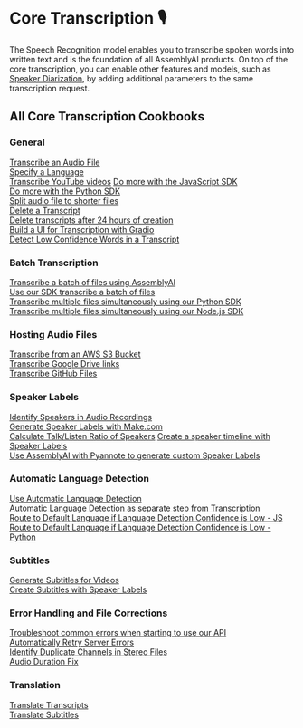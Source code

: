 # Core Transcription 🎙️
The Speech Recognition model enables you to transcribe spoken words into written text and is the foundation of all AssemblyAI products.
On top of the core transcription, you can enable other features and models, such as [Speaker Diarization](https://www.assemblyai.com/docs/speech-to-text/speaker-diarization), by adding additional parameters to the same transcription request.

## All Core Transcription Cookbooks

### General
[Transcribe an Audio File](core-transcription/transcribe.ipynb)<br> 
[Specify a Language](core-transcription/specify-language.ipynb)  
[Transcribe YouTube videos](core-transcription/transcribe_youtube_videos.ipynb)
[Do more with the JavaScript SDK](core-transcription/do-more-with-sdk-js.md)\
[Do more with the Python SDK](core-transcription/do-more-with-sdk-python.ipynb)\
[Split audio file to shorter files](core-transcription/split_audio_file)  
[Delete a Transcript ](core-transcription/delete_transcript.ipynb)  
[Delete transcripts after 24 hours of creation](core-transcription/schedule_delete.ipynb)  
[Build a UI for Transcription with Gradio](core-transcription/gradio-frontend.ipynb)  
[Detect Low Confidence Words in a Transcript](core-transcription/detecting-low-confidence-words.md)  


### Batch Transcription
[Transcribe a batch of files using AssemblyAI](core-transcription/transcribe_batch_of_files)   
[Use our SDK transcribe a batch of files](core-transcription/SDK_transcribe_batch_of_files)  
[Transcribe multiple files simultaneously using our Python SDK](core-transcription/SDK_transcribe_batch_of_files/batch_transcription.ipynb)      
[Transcribe multiple files simultaneously using our Node.js SDK](core-transcription/SDK-Node-batch.md) 

### Hosting Audio Files
[Transcribe from an AWS S3 Bucket](core-transcription/transcribe_from_s3.ipynb)  
[Transcribe Google Drive links](core-transcription/transcribing-google-drive-file.md)<br>
[Transcribe GitHub Files](core-transcription/transcribing-github-files.md) 

### Speaker Labels
[Identify Speakers in Audio Recordings](audio-intelligence/speaker_labels.ipynb)<br>
[Generate Speaker Labels with Make.com](core-transcription/make.com-speaker-labels.md)\
[Calculate Talk/Listen Ratio of Speakers](core-transcription/talk-listen-ratio.ipynb)
[Create a speaker timeline with Speaker Labels](core-transcription/speaker_timeline.ipynb)\
[Use AssemblyAI with Pyannote to generate custom Speaker Labels](core-transcription/Use_AssemblyAI_with_Pyannote_to_generate_custom_Speaker_Labels.ipynb) 

### Automatic Language Detection
[Use Automatic Language Detection](core-transcription/automatic-language-detection.ipynb)    
[Automatic Language Detection as separate step from Transcription](core-transcription/automatic-language-detection-separate.ipynb)    
[Route to Default Language if Language Detection Confidence is Low - JS](core-transcription/automatic-language-detection-route-default-language-js.md)\
[Route to Default Language if Language Detection Confidence is Low - Python](core-transcription/automatic-language-detection-route-default-language-python.ipynb)

### Subtitles
[Generate Subtitles for Videos](core-transcription/subtitles.ipynb)\
[Create Subtitles with Speaker Labels](core-transcription/speaker_labelled_subtitles.ipynb)  

### Error Handling and File Corrections
[Troubleshoot common errors when starting to use our API](core-transcription/common_errors_and_solutions.md)<br>
[Automatically Retry Server Errors](core-transcription/retry-server-error.ipynb)  
[Identify Duplicate Channels in Stereo Files](core-transcription/identify_duplicate_channels.ipynb)\
[Audio Duration Fix](core-transcription/audio-duration-fix.ipynb)

### Translation
[Translate Transcripts](core-transcription/translate_transcripts.ipynb)  
[Translate Subtitles](core-transcription/translate_subtitles.ipynb)     
